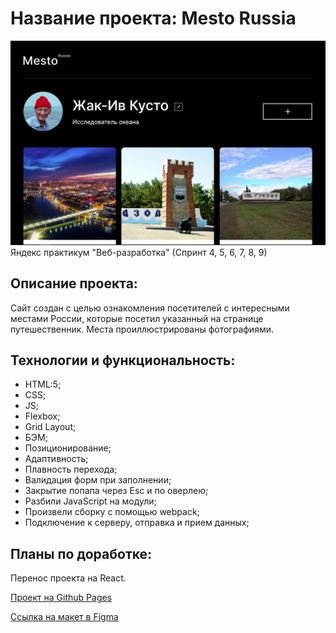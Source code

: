 # Название проекта: **Mesto Russia**
<img src="/src/images/mesto.jpg">
Яндекс практикум "Веб-разработка"   (Спринт 4, 5, 6, 7, 8, 9)

## Описание проекта:
Сайт создан с целью ознакомления посетителей с интересными местами России, которые посетил указанный на странице путешественник. Места проиллюстрированы фотографиями.

## Технологии и функциональность:
* HTML:5;
* CSS;
* JS;
* Flexbox;
* Grid Layout;
* БЭМ;
* Позиционирование;
* Адаптивность;
* Плавность перехода;
* Валидация форм при заполнении;
* Закрытие попапа через Esc и по оверлею;
* Разбили JavaScript на модули;
* Произвели сборку с помощью webpack;
* Подключение к серверу, отправка и прием данных;

## Планы по доработке:
Перенос проекта на React.

[Проект на Github Pages](https://markrnd.github.io/mesto/)

[Ссылка на макет в Figma](https://www.figma.com/file/2cn9N9jSkmxD84oJik7xL7/JavaScript.-Sprint-4?node-id=0%3A1)
